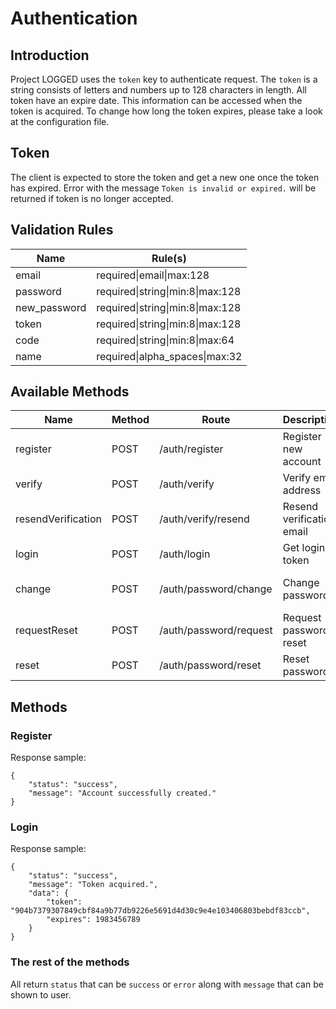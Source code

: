 # Authentication

## Introduction
Project LOGGED uses the `token` key to authenticate request.
The `token` is a string consists of letters and numbers up to 128 characters in length.
All token have an expire date. This information can be accessed when the token is acquired.
To change how long the token expires, please take a look at the configuration file.

## Token
The client is expected to store the token and get a new one once the token has expired.
Error with the message `Token is invalid or expired.` will be returned if token is no longer accepted.

## Validation Rules
| Name         | Rule(s)                          |
| ------------ | -------------------------------- |
| email        | required\|email\|max:128         |
| password     | required\|string\|min:8\|max:128 |
| new_password | required\|string\|min:8\|max:128 |
| token        | required\|string\|min:8\|max:128 |
| code         | required\|string\|min:8\|max:64  |
| name         | required\|alpha_spaces\|max:32   | 

## Available Methods
| Name               | Method | Route                  | Description               | Parameter(s)                  |
| ------------------ | ------ | ---------------------- | ------------------------- | ----------------------------- |
| register           | POST   | /auth/register         | Register new account      | email, password, name         |
| verify             | POST   | /auth/verify           | Verify email address      | email, code                   |
| resendVerification | POST   | /auth/verify/resend    | Resend verification email | email                         |
| login              | POST   | /auth/login            | Get login token           | email, password               |
| change             | POST   | /auth/password/change  | Change password           | email, password, new_password |
| requestReset       | POST   | /auth/password/request | Request password reset    | email                         |
| reset              | POST   | /auth/password/reset   | Reset password            | email, token, password        | 

## Methods

### Register
Response sample:
```
{
 	"status": "success",
 	"message": "Account successfully created."
}
```

### Login
Response sample:
```
{
	"status": "success",
	"message": "Token acquired.",
	"data": {
		"token": "904b7379307849cbf84a9b77db9226e5691d4d30c9e4e103406803bebdf83ccb",
		"expires": 1983456789
	}
}
```

### The rest of the methods
All return `status` that can be `success` or `error` along with `message` that can be shown to user.